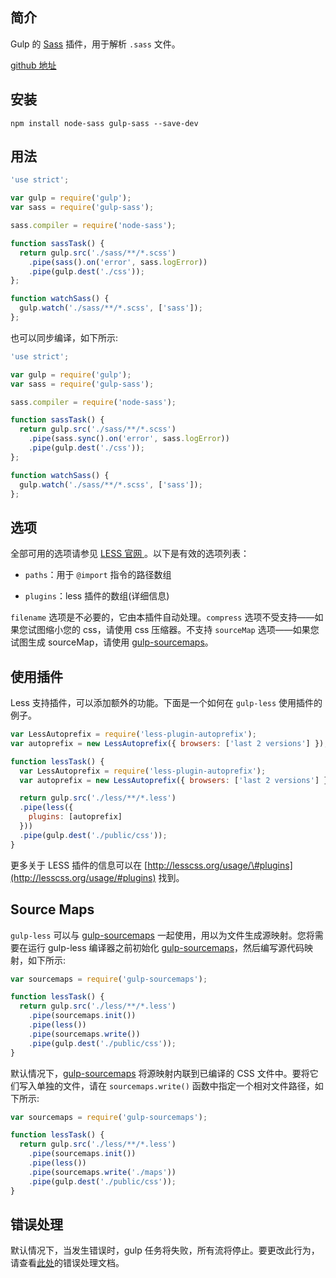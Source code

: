 ## 简介

Gulp 的 [Sass](https://www.sass.hk/) 插件，用于解析 `.sass` 文件。

[github 地址](https://github.com/dlmanning/gulp-sass)

## 安装

```
npm install node-sass gulp-sass --save-dev
```

## 用法

```js
'use strict';

var gulp = require('gulp');
var sass = require('gulp-sass');

sass.compiler = require('node-sass');

function sassTask() {
  return gulp.src('./sass/**/*.scss')
    .pipe(sass().on('error', sass.logError))
    .pipe(gulp.dest('./css'));
};

function watchSass() {
  gulp.watch('./sass/**/*.scss', ['sass']);
};
```

也可以同步编译，如下所示:

```js
'use strict';

var gulp = require('gulp');
var sass = require('gulp-sass');

sass.compiler = require('node-sass');

function sassTask() {
  return gulp.src('./sass/**/*.scss')
    .pipe(sass.sync().on('error', sass.logError))
    .pipe(gulp.dest('./css'));
};

function watchSass() {
  gulp.watch('./sass/**/*.scss', ['sass']);
};
```

## 选项

全部可用的选项请参见 [LESS 官网 ](http://lesscss.org/#using-less-configuration)。以下是有效的选项列表：

* `paths`：用于 `@import` 指令的路径数组

* `plugins`：less 插件的数组\(详细信息\)

`filename` 选项是不必要的，它由本插件自动处理。`compress` 选项不受支持——如果您试图缩小您的 css，请使用 css 压缩器。不支持 `sourceMap` 选项——如果您试图生成 sourceMap，请使用 [gulp-sourcemaps](/cha-jian/gulp-sourcemaps.md)。

## 使用插件

Less 支持插件，可以添加额外的功能。下面是一个如何在 `gulp-less`  使用插件的例子。

```js
var LessAutoprefix = require('less-plugin-autoprefix');
var autoprefix = new LessAutoprefix({ browsers: ['last 2 versions'] });

function lessTask() {
  var LessAutoprefix = require('less-plugin-autoprefix');
  var autoprefix = new LessAutoprefix({ browsers: ['last 2 versions'] });

  return gulp.src('./less/**/*.less')
  .pipe(less({
    plugins: [autoprefix]
  }))
  .pipe(gulp.dest('./public/css'));
}
```

更多关于 LESS 插件的信息可以在 [http://lesscss.org/usage/\#plugins](http://lesscss.org/usage/#plugins) 找到。

## Source Maps

`gulp-less` 可以与 [gulp-sourcemaps](/cha-jian/gulp-sourcemaps.md) 一起使用，用以为文件生成源映射。您将需要在运行 gulp-less 编译器之前初始化 [gulp-sourcemaps](/cha-jian/gulp-sourcemaps.md)，然后编写源代码映射，如下所示:

```js
var sourcemaps = require('gulp-sourcemaps');

function lessTask() {
  return gulp.src('./less/**/*.less')
    .pipe(sourcemaps.init())
    .pipe(less())
    .pipe(sourcemaps.write())
    .pipe(gulp.dest('./public/css'));
}
```

默认情况下，[gulp-sourcemaps](/cha-jian/gulp-sourcemaps.md) 将源映射内联到已编译的 CSS 文件中。要将它们写入单独的文件，请在 `sourcemaps.write()` 函数中指定一个相对文件路径，如下所示:

```js
var sourcemaps = require('gulp-sourcemaps');

function lessTask() {
  return gulp.src('./less/**/*.less')
    .pipe(sourcemaps.init())
    .pipe(less())
    .pipe(sourcemaps.write('./maps'))
    .pipe(gulp.dest('./public/css'));
}
```

## 错误处理

默认情况下，当发生错误时，gulp 任务将失败，所有流将停止。要更改此行为，请查看[此处](https://github.com/gulpjs/gulp/blob/master/docs/recipes/combining-streams-to-handle-errors.md)的错误处理文档。

